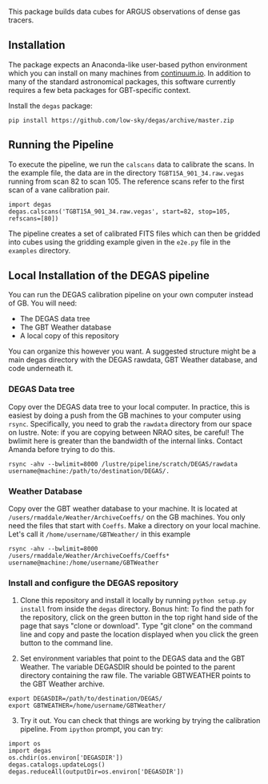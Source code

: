 This package builds data cubes for ARGUS observations of dense gas tracers.

## Installation

The package expects an Anaconda-like user-based python environment which you can install on many machines from [continuum.io](https://www.continuum.io/downloads).  In addition to many of the standard astronomical packages, this software currently requires a few beta packages for GBT-specific context.

Install the `degas` package:
```
pip install https://github.com/low-sky/degas/archive/master.zip
```


## Running the Pipeline

To execute the pipeline, we run the `calscans` data to calibrate the scans.  In the example file, the data are in the directory `TGBT15A_901_34.raw.vegas` running from scan 82 to scan 105.  The reference scans refer to the first scan of a vane calibration pair.

```
import degas
degas.calscans('TGBT15A_901_34.raw.vegas', start=82, stop=105, refscans=[80])
```
The pipeline creates a set of calibrated FITS files which can then be gridded into cubes using the gridding example given in the `e2e.py` file in the `examples` directory.

## Local Installation of the DEGAS pipeline

You can run the DEGAS calibration pipeline on your own computer instead of GB. You will need:
* The DEGAS data tree
* The GBT Weather database
* A local copy of this repository

You can organize this however you want. A suggested structure might be a main degas directory with the DEGAS rawdata, GBT Weather database, and code underneath it.

### DEGAS Data tree

Copy over the DEGAS data tree to your local computer.  In practice, this is easiest by doing a push from the GB machines to your computer using `rsync`.  Specifically, you need to grab the `rawdata` directory from our space on lustre. Note: if you are copying between NRAO sites, be careful! The bwlimit here is greater than the bandwidth of the internal links. Contact Amanda before trying to do this.

```
rsync -ahv --bwlimit=8000 /lustre/pipeline/scratch/DEGAS/rawdata username@machine:/path/to/destination/DEGAS/.
```

### Weather Database

Copy over the GBT weather database to your machine.  It is located at `/users/rmaddale/Weather/ArchiveCoeffs/` on the GB machines.  You only need the files that start with `Coeffs`.  Make a directory on your local machine.  Let's call it `/home/username/GBTWeather/` in this example

```
rsync -ahv --bwlimit=8000 /users/rmaddale/Weather/ArchiveCoeffs/Coeffs* username@machine:/home/username/GBTWeather
```

### Install and configure the DEGAS repository

1. Clone this repository and install it locally by running
`python setup.py install`
from inside the `degas` directory. Bonus hint: To find the path for the repository, click on the green button in the top right hand side of the page that says "clone or download". Type "git clone" on the command line and copy and paste the location displayed when you click the green button to the command line.

2. Set environment variables that point to the DEGAS data and the GBT Weather.  The variable DEGASDIR should be pointed to the parent directory containing the raw file.  The variable GBTWEATHER points to the GBT Weather archive.

```
export DEGASDIR=/path/to/destination/DEGAS/
export GBTWEATHER=/home/username/GBTWeather/
```

3. Try it out.  You can check that things are working by trying the calibration pipeline. From `ipython` prompt, you can try:

```
import os
import degas
os.chdir(os.environ['DEGASDIR'])
degas.catalogs.updateLogs()
degas.reduceAll(outputDir=os.environ['DEGASDIR'])
```
